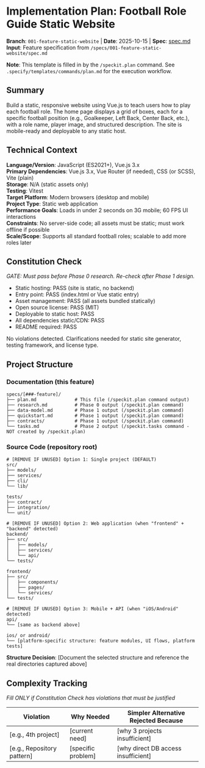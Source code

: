 
# Implementation Plan: Football Role Guide Static Website

**Branch**: `001-feature-static-website` | **Date**: 2025-10-15 | **Spec**: [spec.md](spec.md)
**Input**: Feature specification from `/specs/001-feature-static-website/spec.md`

**Note**: This template is filled in by the `/speckit.plan` command. See `.specify/templates/commands/plan.md` for the execution workflow.

## Summary

Build a static, responsive website using Vue.js to teach users how to play each football role. The home page displays a grid of boxes, each for a specific football position (e.g., Goalkeeper, Left Back, Center Back, etc.), with a role name, player image, and structured description. The site is mobile-ready and deployable to any static host.

## Technical Context

**Language/Version**: JavaScript (ES2021+), Vue.js 3.x  
**Primary Dependencies**: Vue.js 3.x, Vue Router (if needed), CSS (or SCSS), Vite (plain)  
**Storage**: N/A (static assets only)  
**Testing**: Vitest  
**Target Platform**: Modern browsers (desktop and mobile)  
**Project Type**: Static web application  
**Performance Goals**: Loads in under 2 seconds on 3G mobile; 60 FPS UI interactions  
**Constraints**: No server-side code; all assets must be static; must work offline if possible  
**Scale/Scope**: Supports all standard football roles; scalable to add more roles later

## Constitution Check

*GATE: Must pass before Phase 0 research. Re-check after Phase 1 design.*

- Static hosting: PASS (site is static, no backend)
- Entry point: PASS (index.html or Vue static entry)
- Asset management: PASS (all assets bundled statically)
- Open source license: PASS (MIT)
- Deployable to static host: PASS
- All dependencies static/CDN: PASS
- README required: PASS

No violations detected. Clarifications needed for static site generator, testing framework, and license type.

## Project Structure

### Documentation (this feature)

```
specs/[###-feature]/
├── plan.md              # This file (/speckit.plan command output)
├── research.md          # Phase 0 output (/speckit.plan command)
├── data-model.md        # Phase 1 output (/speckit.plan command)
├── quickstart.md        # Phase 1 output (/speckit.plan command)
├── contracts/           # Phase 1 output (/speckit.plan command)
└── tasks.md             # Phase 2 output (/speckit.tasks command - NOT created by /speckit.plan)
```

### Source Code (repository root)
<!--
  ACTION REQUIRED: Replace the placeholder tree below with the concrete layout
  for this feature. Delete unused options and expand the chosen structure with
  real paths (e.g., apps/admin, packages/something). The delivered plan must
  not include Option labels.
-->

```
# [REMOVE IF UNUSED] Option 1: Single project (DEFAULT)
src/
├── models/
├── services/
├── cli/
└── lib/

tests/
├── contract/
├── integration/
└── unit/

# [REMOVE IF UNUSED] Option 2: Web application (when "frontend" + "backend" detected)
backend/
├── src/
│   ├── models/
│   ├── services/
│   └── api/
└── tests/

frontend/
├── src/
│   ├── components/
│   ├── pages/
│   └── services/
└── tests/

# [REMOVE IF UNUSED] Option 3: Mobile + API (when "iOS/Android" detected)
api/
└── [same as backend above]

ios/ or android/
└── [platform-specific structure: feature modules, UI flows, platform tests]
```

**Structure Decision**: [Document the selected structure and reference the real
directories captured above]

## Complexity Tracking

*Fill ONLY if Constitution Check has violations that must be justified*

| Violation | Why Needed | Simpler Alternative Rejected Because |
|-----------|------------|-------------------------------------|
| [e.g., 4th project] | [current need] | [why 3 projects insufficient] |
| [e.g., Repository pattern] | [specific problem] | [why direct DB access insufficient] |

